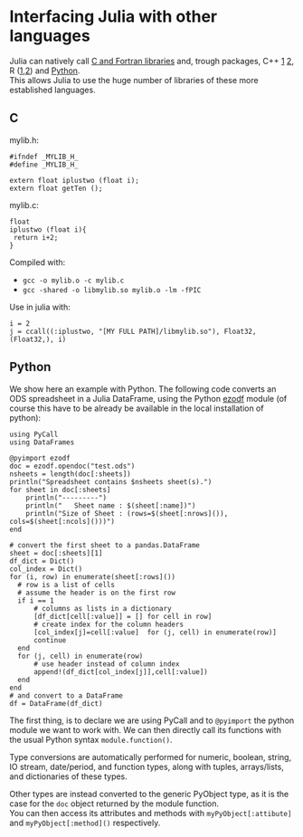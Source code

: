 # Interfacing Julia with other languages

Julia can natively call [C and Fortran libraries](http://docs.julialang.org/en/stable/manual/calling-c-and-fortran-code/) and, trough packages, C++ [1](https://github.com/timholy/Cpp.jl) [2](https://github.com/JuliaInterop/CxxWrap.jl), R ([1](https://github.com/JuliaInterop/RCall.jl),[2](https://github.com/lgautier/Rif.jl)) and [Python](https://github.com/JuliaPy/PyCall.jl).  
This allows Julia to use the huge number of libraries of these more established languages.

## C

mylib.h:
```
#ifndef _MYLIB_H_
#define _MYLIB_H_

extern float iplustwo (float i);
extern float getTen ();
```

mylib.c:
```
float
iplustwo (float i){
 return i+2;
}
```

Compiled with:
 - `gcc -o mylib.o -c mylib.c`
 - `gcc -shared -o libmylib.so mylib.o -lm -fPIC`

Use in julia with:
```
i = 2
j = ccall((:iplustwo, "[MY FULL PATH]/libmylib.so"), Float32, (Float32,), i)
```

## Python
We show here an example with Python. The following code converts an ODS spreadsheet in a Julia DataFrame, using the Python [ezodf](https://github.com/T0ha/ezodf) module (of course this have to be already be available in the local installation of python): 

```
using PyCall
using DataFrames

@pyimport ezodf
doc = ezodf.opendoc("test.ods")
nsheets = length(doc[:sheets])
println("Spreadsheet contains $nsheets sheet(s).")
for sheet in doc[:sheets]
    println("---------")
    println("   Sheet name : $(sheet[:name])")
    println("Size of Sheet : (rows=$(sheet[:nrows]()), cols=$(sheet[:ncols]()))")
end

# convert the first sheet to a pandas.DataFrame
sheet = doc[:sheets][1]
df_dict = Dict()
col_index = Dict()
for (i, row) in enumerate(sheet[:rows]())
  # row is a list of cells
  # assume the header is on the first row
  if i == 1
      # columns as lists in a dictionary
      [df_dict[cell[:value]] = [] for cell in row]
      # create index for the column headers
      [col_index[j]=cell[:value]  for (j, cell) in enumerate(row)]
      continue
  end
  for (j, cell) in enumerate(row)
      # use header instead of column index
      append!(df_dict[col_index[j]],cell[:value])
  end
end
# and convert to a DataFrame
df = DataFrame(df_dict)
```

The first thing, is to declare we are using PyCall and to `@pyimport` the python module we want to work with.
We can then directly call its functions with the usual Python syntax `module.function()`.

Type conversions are automatically performed for numeric, boolean, string, IO stream, date/period, and function types, along with tuples, arrays/lists, and dictionaries of these types.

Other types are instead converted to the generic PyObject type, as it is the case for the `doc` object returned by the module function.  
You can then access its attributes and methods with `myPyObject[:attibute]` and `myPyObject[:method]()` respectively.


